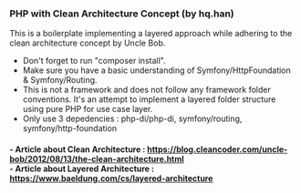 ### PHP with Clean Architecture Concept (by hq.han)
This is a boilerplate implementing a layered approach while adhering to the clean architecture concept by Uncle Bob.
- Don't forget to run "composer install".
- Make sure you have a basic understanding of Symfony/HttpFoundation & Symfony/Routing.
- This is not a framework and does not follow any framework folder conventions. It's an attempt to implement a layered folder structure using pure PHP for use case layer.
- Only use 3 depedencies : php-di/php-di, symfony/routing, symfony/http-foundation

#### - Article about Clean Architecture : https://blog.cleancoder.com/uncle-bob/2012/08/13/the-clean-architecture.html <br> - Article about Layered Architecture : https://www.baeldung.com/cs/layered-architecture
